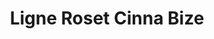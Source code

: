 ---
title: "Ligne Roset Cinna Bize"
url: /nantes/ligne-roset-cinna-bize/
shop: articles ménagers
---